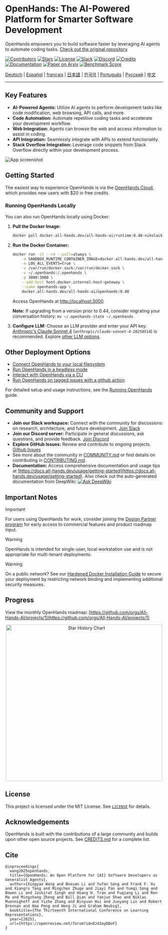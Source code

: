 # OpenHands: The AI-Powered Platform for Smarter Software Development

OpenHands empowers you to build software faster by leveraging AI agents to automate coding tasks.  [Check out the original repository](https://github.com/All-Hands-AI/OpenHands).

[![Contributors](https://img.shields.io/github/contributors/All-Hands-AI/OpenHands?style=for-the-badge&color=blue)](https://github.com/All-Hands-AI/OpenHands/graphs/contributors)
[![Stars](https://img.shields.io/github/stars/All-Hands-AI/OpenHands?style=for-the-badge&color=blue)](https://github.com/All-Hands-AI/OpenHands/stargazers)
[![License](https://img.shields.io/github/license/All-Hands-AI/OpenHands?style=for-the-badge&color=blue)](https://github.com/All-Hands-AI/OpenHands/blob/main/LICENSE)
[![Slack](https://img.shields.io/badge/Slack-Join%20Us-red?logo=slack&logoColor=white&style=for-the-badge)](https://join.slack.com/t/openhands-ai/shared_invite/zt-3847of6xi-xuYJIPa6YIPg4ElbDWbtSA)
[![Discord](https://img.shields.io/badge/Discord-Join%20Us-purple?logo=discord&logoColor=white&style=for-the-badge)](https://discord.gg/ESHStjSjD4)
[![Credits](https://img.shields.io/badge/Project-Credits-blue?style=for-the-badge&color=FFE165&logo=github&logoColor=white)](https://github.com/All-Hands-AI/OpenHands/blob/main/CREDITS.md)
[![Documentation](https://img.shields.io/badge/Documentation-000?logo=googledocs&logoColor=FFE165&style=for-the-badge)](https://docs.all-hands.dev/usage/getting-started)
[![Paper on Arxiv](https://img.shields.io/badge/Paper%20on%20Arxiv-000?logoColor=FFE165&logo=arxiv&style=for-the-badge)](https://arxiv.org/abs/2407.16741)
[![Benchmark Score](https://img.shields.io/badge/Benchmark%20score-000?logoColor=FFE165&logo=huggingface&style=for-the-badge)](https://docs.google.com/spreadsheets/d/1wOUdFCMyY6Nt0AIqF705KN4JKOWgeI4wUGUP60krXXs/edit?gid=0#gid=0)

[Deutsch](https://www.readme-i18n.com/All-Hands-AI/OpenHands?lang=de) |
[Español](https://www.readme-i18n.com/All-Hands-AI/OpenHands?lang=es) |
[français](https://www.readme-i18n.com/All-Hands-AI/OpenHands?lang=fr) |
[日本語](https://www.readme-i18n.com/All-Hands-AI/OpenHands?lang=ja) |
[한국어](https://www.readme-i18n.com/All-Hands-AI/OpenHands?lang=ko) |
[Português](https://www.readme-i18n.com/All-Hands-AI/OpenHands?lang=pt) |
[Русский](https://www.readme-i18n.com/All-Hands-AI/OpenHands?lang=ru) |
[中文](https://www.readme-i18n.com/All-Hands-AI/OpenHands?lang=zh)

---

## Key Features

*   **AI-Powered Agents:** Utilize AI agents to perform development tasks like code modification, web browsing, API calls, and more.
*   **Code Automation:**  Automate repetitive coding tasks and accelerate your development workflow.
*   **Web Integration:**  Agents can browse the web and access information to assist in coding.
*   **API Integration:** Seamlessly integrate with APIs to extend functionality.
*   **Stack Overflow Integration:**  Leverage code snippets from Stack Overflow directly within your development process.

![App screenshot](./docs/static/img/screenshot.png)

## Getting Started

The easiest way to experience OpenHands is via the [OpenHands Cloud](https://app.all-hands.dev), which provides new users with $20 in free credits.

### Running OpenHands Locally

You can also run OpenHands locally using Docker:

1.  **Pull the Docker Image:**

    ```bash
    docker pull docker.all-hands.dev/all-hands-ai/runtime:0.48-nikolaik
    ```

2.  **Run the Docker Container:**

    ```bash
    docker run -it --rm --pull=always \
        -e SANDBOX_RUNTIME_CONTAINER_IMAGE=docker.all-hands.dev/all-hands-ai/runtime:0.48-nikolaik \
        -e LOG_ALL_EVENTS=true \
        -v /var/run/docker.sock:/var/run/docker.sock \
        -v ~/.openhands:/.openhands \
        -p 3000:3000 \
        --add-host host.docker.internal:host-gateway \
        --name openhands-app \
        docker.all-hands.dev/all-hands-ai/openhands:0.48
    ```

    Access OpenHands at [http://localhost:3000](http://localhost:3000).

    **Note:** If upgrading from a version prior to 0.44, consider migrating your conversation history: `mv ~/.openhands-state ~/.openhands`

3.  **Configure LLM:**
    Choose an LLM provider and enter your API key. [Anthropic's Claude Sonnet 4](https://www.anthropic.com/api) (`anthropic/claude-sonnet-4-20250514`) is recommended.  Explore [other LLM options](https://docs.all-hands.dev/usage/llms).

## Other Deployment Options

*   [Connect OpenHands to your local filesystem](https://docs.all-hands.dev/usage/runtimes/docker#connecting-to-your-filesystem)
*   [Run OpenHands in a headless mode](https://docs.all-hands.dev/usage/how-to/headless-mode)
*   [Interact with OpenHands via a CLI](https://docs.all-hands.dev/usage/how-to/cli-mode)
*   [Run OpenHands on tagged issues with a github action](https://docs.all-hands.dev/usage/how-to/github-action)

For detailed setup and usage instructions, see the [Running OpenHands](https://docs.all-hands.dev/usage/installation) guide.

## Community and Support

*   **Join our Slack workspace:**  Connect with the community for discussions on research, architecture, and future development. [Join Slack](https://join.slack.com/t/openhands-ai/shared_invite/zt-3847of6xi-xuYJIPa6YIPg4ElbDWbtSA)
*   **Join our Discord server:** Participate in general discussions, ask questions, and provide feedback. [Join Discord](https://discord.gg/ESHStjSjD4)
*   **Explore GitHub Issues:** Review and contribute to ongoing projects. [Github Issues](https://github.com/All-Hands-AI/OpenHands/issues)
*   See more about the community in [COMMUNITY.md](./COMMUNITY.md) or find details on contributing in [CONTRIBUTING.md](./CONTRIBUTING.md).
*   **Documentation:**  Access comprehensive documentation and usage tips at [https://docs.all-hands.dev/usage/getting-started](https://docs.all-hands.dev/usage/getting-started).  Also check out the auto-generated documentation from DeepWiki:  <a href="https://deepwiki.com/All-Hands-AI/OpenHands"><img src="https://deepwiki.com/badge.svg" alt="Ask DeepWiki" title="Autogenerated Documentation by DeepWiki"></a>

## Important Notes

> [!IMPORTANT]
>  For users using OpenHands for work,  consider joining the [Design Partner program](https://docs.google.com/forms/d/e/1FAIpQLSet3VbGaz8z32gW9Wm-Grl4jpt5WgMXPgJ4EDPVmCETCBpJtQ/viewform) for early access to commercial features and product roadmap input.

> [!WARNING]
> OpenHands is intended for single-user, local workstation use and is not appropriate for multi-tenant deployments.

> [!WARNING]
> On a public network? See our [Hardened Docker Installation Guide](https://docs.all-hands.dev/usage/runtimes/docker#hardened-docker-installation)
> to secure your deployment by restricting network binding and implementing additional security measures.

## Progress

View the monthly OpenHands roadmap: [https://github.com/orgs/All-Hands-AI/projects/1](https://github.com/orgs/All-Hands-AI/projects/1)

<p align="center">
  <a href="https://star-history.com/#All-Hands-AI/OpenHands&Date">
    <img src="https://api.star-history.com/svg?repos=All-Hands-AI/OpenHands&type=Date" width="500" alt="Star History Chart">
  </a>
</p>

## License

This project is licensed under the MIT License. See [`LICENSE`](./LICENSE) for details.

## Acknowledgements

OpenHands is built with the contributions of a large community and builds upon other open source projects.  See [CREDITS.md](./CREDITS.md) for a complete list.

## Cite

```
@inproceedings{
  wang2025openhands,
  title={OpenHands: An Open Platform for {AI} Software Developers as Generalist Agents},
  author={Xingyao Wang and Boxuan Li and Yufan Song and Frank F. Xu and Xiangru Tang and Mingchen Zhuge and Jiayi Pan and Yueqi Song and Bowen Li and Jaskirat Singh and Hoang H. Tran and Fuqiang Li and Ren Ma and Mingzhang Zheng and Bill Qian and Yanjun Shao and Niklas Muennighoff and Yizhe Zhang and Binyuan Hui and Junyang Lin and Robert Brennan and Hao Peng and Heng Ji and Graham Neubig},
  booktitle={The Thirteenth International Conference on Learning Representations},
  year={2025},
  url={https://openreview.net/forum?id=OJd3ayDDoF}
}
```